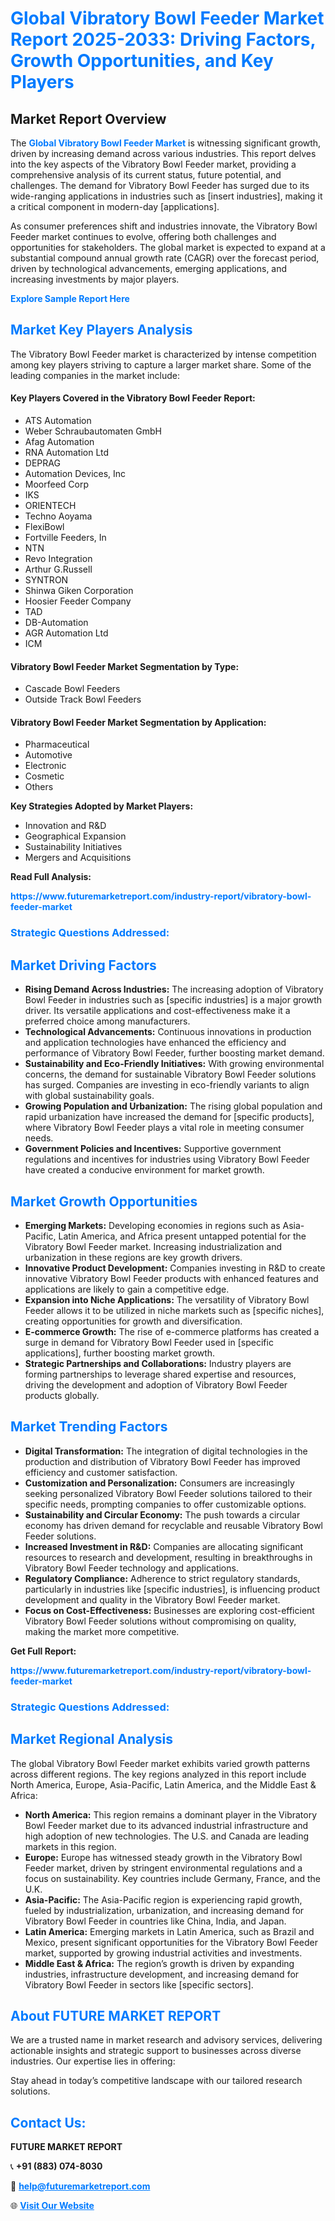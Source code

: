 <h1 style="color: #007BFF;">Global Vibratory Bowl Feeder Market Report 2025-2033: Driving Factors, Growth Opportunities, and Key Players</h1>

<section id="overview">
<h2>Market Report Overview</h2>
<p>The <a href="https://www.futuremarketreport.com/industry-report/vibratory-bowl-feeder-market" style="color: #007BFF; text-decoration: none;"><strong>Global Vibratory Bowl Feeder Market</strong></a> is witnessing significant growth, driven by increasing demand across various industries. This report delves into the key aspects of the Vibratory Bowl Feeder market, providing a comprehensive analysis of its current status, future potential, and challenges. The demand for Vibratory Bowl Feeder has surged due to its wide-ranging applications in industries such as [insert industries], making it a critical component in modern-day [applications].</p>
<p>As consumer preferences shift and industries innovate, the Vibratory Bowl Feeder market continues to evolve, offering both challenges and opportunities for stakeholders. The global market is expected to expand at a substantial compound annual growth rate (CAGR) over the forecast period, driven by technological advancements, emerging applications, and increasing investments by major players.</p>
</section>

<section id="overview">
<p><a href="https://www.futuremarketreport.com/request-sample/reportId=26859" style="color: #007BFF; text-decoration: none;"><strong>Explore Sample Report Here</strong></a></p>
</section>

<section id="key-players">
<h2 style="color: #007BFF;">Market Key Players Analysis</h2>
<p>The Vibratory Bowl Feeder market is characterized by intense competition among key players striving to capture a larger market share. Some of the leading companies in the market include:</p>
<h4>Key Players Covered in the Vibratory Bowl Feeder Report:</h4>
<ul><li>ATS Automation</li><li>Weber Schraubautomaten GmbH</li><li>Afag Automation</li><li>RNA Automation Ltd</li><li>DEPRAG</li><li>Automation Devices, Inc</li><li>Moorfeed Corp</li><li>IKS</li><li>ORIENTECH</li><li>Techno Aoyama</li><li>FlexiBowl</li><li>Fortville Feeders, In</li><li>NTN</li><li>Revo Integration</li><li>Arthur G.Russell</li><li>SYNTRON</li><li>Shinwa Giken Corporation</li><li>Hoosier Feeder Company</li><li>TAD</li><li>DB-Automation</li><li>AGR Automation Ltd</li><li>ICM</li></ul>
<h4>Vibratory Bowl Feeder Market Segmentation by Type:</h4>
<ul><li>Cascade Bowl Feeders</li><li>Outside Track Bowl Feeders</li></ul>

<h4>Vibratory Bowl Feeder Market Segmentation by Application:</h4>
<ul><li>Pharmaceutical</li><li>Automotive</li><li>Electronic</li><li>Cosmetic</li><li>Others</li></ul>
<p><strong>Key Strategies Adopted by Market Players:</strong></p>
<ul>
<li>Innovation and R&D</li>
<li>Geographical Expansion</li>
<li>Sustainability Initiatives</li>
<li>Mergers and Acquisitions</li>
</ul>
</section>

<section>
<p><strong>Read Full Analysis: </strong></p><a href="https://www.futuremarketreport.com/industry-report/vibratory-bowl-feeder-market" style="color: #007BFF; text-decoration: none;"><strong>https://www.futuremarketreport.com/industry-report/vibratory-bowl-feeder-market</strong></a>
<h3 style="color: #007BFF;">Strategic Questions Addressed:</h3>
</section>

<section id="driving-factors">
<h2 style="color: #007BFF;">Market Driving Factors</h2>
<ul>
<li><strong>Rising Demand Across Industries:</strong> The increasing adoption of Vibratory Bowl Feeder in industries such as [specific industries] is a major growth driver. Its versatile applications and cost-effectiveness make it a preferred choice among manufacturers.</li>
<li><strong>Technological Advancements:</strong> Continuous innovations in production and application technologies have enhanced the efficiency and performance of Vibratory Bowl Feeder, further boosting market demand.</li>
<li><strong>Sustainability and Eco-Friendly Initiatives:</strong> With growing environmental concerns, the demand for sustainable Vibratory Bowl Feeder solutions has surged. Companies are investing in eco-friendly variants to align with global sustainability goals.</li>
<li><strong>Growing Population and Urbanization:</strong> The rising global population and rapid urbanization have increased the demand for [specific products], where Vibratory Bowl Feeder plays a vital role in meeting consumer needs.</li>
<li><strong>Government Policies and Incentives:</strong> Supportive government regulations and incentives for industries using Vibratory Bowl Feeder have created a conducive environment for market growth.</li>
</ul>
</section>

<section id="growth-opportunities">
<h2 style="color: #007BFF;">Market Growth Opportunities</h2>
<ul>
<li><strong>Emerging Markets:</strong> Developing economies in regions such as Asia-Pacific, Latin America, and Africa present untapped potential for the Vibratory Bowl Feeder market. Increasing industrialization and urbanization in these regions are key growth drivers.</li>
<li><strong>Innovative Product Development:</strong> Companies investing in R&D to create innovative Vibratory Bowl Feeder products with enhanced features and applications are likely to gain a competitive edge.</li>
<li><strong>Expansion into Niche Applications:</strong> The versatility of Vibratory Bowl Feeder allows it to be utilized in niche markets such as [specific niches], creating opportunities for growth and diversification.</li>
<li><strong>E-commerce Growth:</strong> The rise of e-commerce platforms has created a surge in demand for Vibratory Bowl Feeder used in [specific applications], further boosting market growth.</li>
<li><strong>Strategic Partnerships and Collaborations:</strong> Industry players are forming partnerships to leverage shared expertise and resources, driving the development and adoption of Vibratory Bowl Feeder products globally.</li>
</ul>
</section>

<section id="trending-factors">
<h2 style="color: #007BFF;">Market Trending Factors</h2>
<ul>
<li><strong>Digital Transformation:</strong> The integration of digital technologies in the production and distribution of Vibratory Bowl Feeder has improved efficiency and customer satisfaction.</li>
<li><strong>Customization and Personalization:</strong> Consumers are increasingly seeking personalized Vibratory Bowl Feeder solutions tailored to their specific needs, prompting companies to offer customizable options.</li>
<li><strong>Sustainability and Circular Economy:</strong> The push towards a circular economy has driven demand for recyclable and reusable Vibratory Bowl Feeder solutions.</li>
<li><strong>Increased Investment in R&D:</strong> Companies are allocating significant resources to research and development, resulting in breakthroughs in Vibratory Bowl Feeder technology and applications.</li>
<li><strong>Regulatory Compliance:</strong> Adherence to strict regulatory standards, particularly in industries like [specific industries], is influencing product development and quality in the Vibratory Bowl Feeder market.</li>
<li><strong>Focus on Cost-Effectiveness:</strong> Businesses are exploring cost-efficient Vibratory Bowl Feeder solutions without compromising on quality, making the market more competitive.</li>
</ul>
</section>

<section>
<p><strong>Get Full Report: </strong></p><a href="https://www.futuremarketreport.com/industry-report/vibratory-bowl-feeder-market" style="color: #007BFF; text-decoration: none;"><strong>https://www.futuremarketreport.com/industry-report/vibratory-bowl-feeder-market</strong></a>
<h3 style="color: #007BFF;">Strategic Questions Addressed:</h3>
</section>


<section id="regional-analysis">
<h2 style="color: #007BFF;">Market Regional Analysis</h2>
<p>The global Vibratory Bowl Feeder market exhibits varied growth patterns across different regions. The key regions analyzed in this report include North America, Europe, Asia-Pacific, Latin America, and the Middle East & Africa:</p>
<ul>
<li><strong>North America:</strong> This region remains a dominant player in the Vibratory Bowl Feeder market due to its advanced industrial infrastructure and high adoption of new technologies. The U.S. and Canada are leading markets in this region.</li>
<li><strong>Europe:</strong> Europe has witnessed steady growth in the Vibratory Bowl Feeder market, driven by stringent environmental regulations and a focus on sustainability. Key countries include Germany, France, and the U.K.</li>
<li><strong>Asia-Pacific:</strong> The Asia-Pacific region is experiencing rapid growth, fueled by industrialization, urbanization, and increasing demand for Vibratory Bowl Feeder in countries like China, India, and Japan.</li>
<li><strong>Latin America:</strong> Emerging markets in Latin America, such as Brazil and Mexico, present significant opportunities for the Vibratory Bowl Feeder market, supported by growing industrial activities and investments.</li>
<li><strong>Middle East & Africa:</strong> The region’s growth is driven by expanding industries, infrastructure development, and increasing demand for Vibratory Bowl Feeder in sectors like [specific sectors].</li>
</ul>
</section>

<footer>
<h2 style="color: #007BFF;">About FUTURE MARKET REPORT</h2>
<p>We are a trusted name in market research and advisory services, delivering actionable insights and strategic support to businesses across diverse industries. Our expertise lies in offering:</p>

<p>Stay ahead in today’s competitive landscape with our tailored research solutions.</p>

<h2 style="color: #007BFF;">Contact Us:</h2>
<p><strong>FUTURE MARKET REPORT</strong></p>
<p>📞 <strong>+91 (883) 074-8030</strong></p>
<p>📧 <strong><a href="mailto:help@futuremarketreport.com" style="color: #007BFF;">help@futuremarketreport.com</a></strong></p>
<p>🌐 <strong><a href="https://www.futuremarketreport.com/" style="color: #007BFF;">Visit Our Website</a></strong></p>
</footer>
